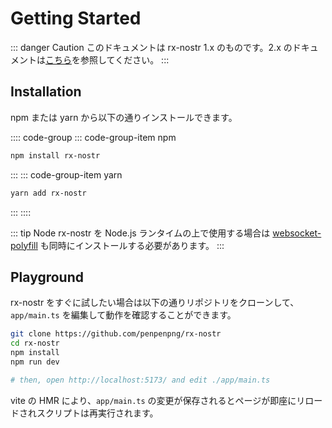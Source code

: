 # Getting Started

::: danger Caution
このドキュメントは rx-nostr 1.x のものです。2.x のドキュメントは[こちら](../v2/)を参照してください。
:::

## Installation

npm または yarn から以下の通りインストールできます。

:::: code-group
::: code-group-item npm

```sh
npm install rx-nostr
```

:::
::: code-group-item yarn

```sh
yarn add rx-nostr
```

:::
::::

::: tip Node
rx-nostr を Node.js ランタイムの上で使用する場合は [websocket-polyfill](https://www.npmjs.com/package/websocket-polyfill) も同時にインストールする必要があります。
:::

## Playground

rx-nostr をすぐに試したい場合は以下の通りリポジトリをクローンして、`app/main.ts` を編集して動作を確認することができます。

```sh
git clone https://github.com/penpenpng/rx-nostr
cd rx-nostr
npm install
npm run dev

# then, open http://localhost:5173/ and edit ./app/main.ts
```

vite の HMR により、`app/main.ts` の変更が保存されるとページが即座にリロードされスクリプトは再実行されます。
